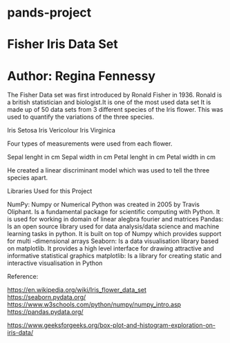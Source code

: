 # pands-project
# Fisher Iris Data Set
# Author: Regina Fennessy


The Fisher Data set was first introduced by Ronald Fisher in 1936. Ronald is a british statistician and biologist.It is one of the most used data set
It is made up of 50 data sets from 3 different species of the Iris flower. 
This was used to quantify the variations of the three species.

Iris Setosa
Iris Vericolour
Iris Virginica

Four types of measurements were used from each flower. 

Sepal lenght in cm
Sepal width in cm
Petal lenght in cm
Petal width in cm

He created a linear discriminant model which was used to tell the three species apart.


Libraries Used for this Project

NumPy: Numpy or Numerical Python was created in 2005 by Travis Oliphant. Is a fundamental package for scientific computing with Python. It is used for working in domain of linear alegbra fourier and matrices
Pandas: Is an open source library used for data analysis/data science and machine learning tasks in python. It is built on top of Numpy which provides support for multi -dimensional arrays
Seaborn: Is a data visualisation library based on matplotlib. It provides a high level interface for drawing attractive and informative statistical graphics
matplotlib: Is a library for creating static and interactive visualisation in Python




Reference:

https://en.wikipedia.org/wiki/Iris_flower_data_set
https://seaborn.pydata.org/
https://www.w3schools.com/python/numpy/numpy_intro.asp
https://pandas.pydata.org/

https://www.geeksforgeeks.org/box-plot-and-histogram-exploration-on-iris-data/

